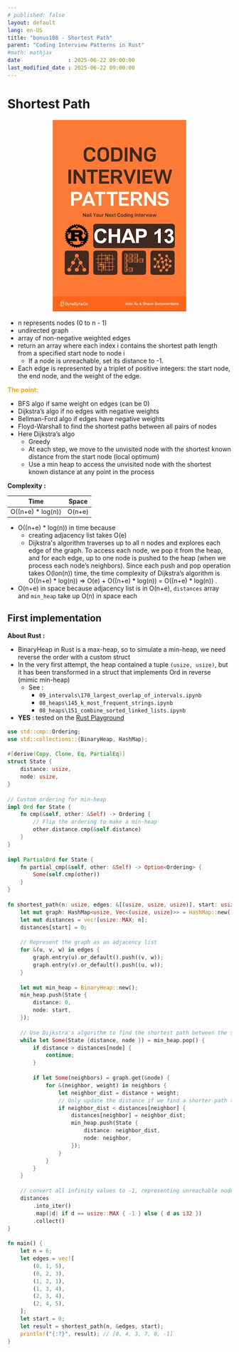 ```yaml
---
# published: false
layout: default
lang: en-US
title: "bonus108 - Shortest Path"
parent: "Coding Interview Patterns in Rust"
#math: mathjax
date               : 2025-06-22 09:00:00
last_modified_date : 2025-06-22 09:00:00
---
```


# Shortest Path

<div align="center">
<img src="../assets/chap_13.webp" alt="" width="300" loading="lazy"/>
</div>

* n represents nodes (0 to n - 1) 
* undirected graph
* array of non-negative weighted edges
* return an array where each index i contains the shortest path length from a specified start node to node i
    * If a node is unreachable, set its distance to -1.
* Each edge is represented by a triplet of positive integers: the start node, the end node, and the weight of the edge.


<span style="color:orange"><b>The point:</b></span>

* BFS algo if same weight on edges (can be 0)
* Dijkstra’s algo if no edges with negative weights
* Bellman-Ford algo if edges have negative weights
* Floyd-Warshall to find the shortest paths between all pairs of nodes 
* Here Dijkstra’s algo
    * Greedy
    * At each step, we move to the unvisited node with the shortest known distance from the start node (local optimum)
    * Use a min heap to access the unvisited node with the shortest known distance at any point in the process


**Complexity :**

| Time               | Space        |
|--------------------|--------------|
| O((n+e) * log(n))  | O(n+e)       |

* O((n+e) * log(n)) in time because 
    * creating adjacency list takes O(e) 
    * Dijkstra's algorithm traverses up to all n nodes and explores each edge of the graph. To access each node, we pop it from the heap, and for each edge, up to one node is pushed to the heap (when we process each node’s neighbors). Since each push and pop operation takes O(lon(n)) time, the time complexity of Dijkstra’s algorithm is O((n+e) * log(n)) => O(e) + O((n+e) * log(n)) = O((n+e) * log(n))
.
* O(n+e) in space because adjacency list is in O(n+e), ``distances`` array and  `min_heap` take up O(n) in space each

<!-- <span style="color:red"><b>TODO : </b></span> 
* Add comments in code -->


<!-- * <span style="color:lime"><b>Preferred solution?</b></span>      -->



## First implementation

**About Rust :**
* BinaryHeap in Rust is a max-heap, so to simulate a min-heap, we need reverse the order with a custom struct 
* In the very first attempt, the heap contained a tuple `(usize, usize)`, but it has been transformed in a struct that implements Ord in reverse (mimic min-heap)
    * See : 
        * `09_intervals\170_largest_overlap_of_intervals.ipynb`
        * `08_heaps\145_k_most_frequent_strings.ipynb` 
        * `08_heaps\151_combine_sorted_linked_lists.ipynb`
* **YES** : tested on the [Rust Playground](https://play.rust-lang.org/)


```rust
use std::cmp::Ordering;
use std::collections::{BinaryHeap, HashMap};

#[derive(Copy, Clone, Eq, PartialEq)]
struct State {
    distance: usize,
    node: usize,
}

// Custom ordering for min-heap
impl Ord for State {
    fn cmp(&self, other: &Self) -> Ordering {
        // Flip the ordering to make a min-heap
        other.distance.cmp(&self.distance)
    }
}

impl PartialOrd for State {
    fn partial_cmp(&self, other: &Self) -> Option<Ordering> {
        Some(self.cmp(other))
    }
}

fn shortest_path(n: usize, edges: &[(usize, usize, usize)], start: usize) -> Vec<i32> {
    let mut graph: HashMap<usize, Vec<(usize, usize)>> = HashMap::new();
    let mut distances = vec![usize::MAX; n];
    distances[start] = 0;

    // Represent the graph as an adjacency list
    for &(u, v, w) in edges {
        graph.entry(u).or_default().push((v, w));
        graph.entry(v).or_default().push((u, w)); 
    }

    let mut min_heap = BinaryHeap::new();
    min_heap.push(State {
        distance: 0,
        node: start,
    });

    // Use Dijkstra's algorithm to find the shortest path between the start node and all other nodes.
    while let Some(State {distance, node }) = min_heap.pop() {
        if distance > distances[node] {
            continue;
        }

        if let Some(neighbors) = graph.get(&node) {
            for &(neighbor, weight) in neighbors {
                let neighbor_dist = distance + weight;
                // Only update the distance if we find a shorter path to this neighbor
                if neighbor_dist < distances[neighbor] {
                    distances[neighbor] = neighbor_dist;
                    min_heap.push(State {
                        distance: neighbor_dist,
                        node: neighbor,
                    });
                }
            }
        }
    }

    // convert all infinity values to -1, representing unreachable nodes.
    distances
        .into_iter()
        .map(|d| if d == usize::MAX { -1 } else { d as i32 })
        .collect()
}

fn main() {
    let n = 6;
    let edges = vec![
        (0, 1, 5),
        (0, 2, 3),
        (1, 2, 1),
        (1, 3, 4),
        (2, 3, 4),
        (2, 4, 5),
    ];
    let start = 0;
    let result = shortest_path(n, &edges, start);
    println!("{:?}", result); // [0, 4, 3, 7, 8, -1]
}
```
